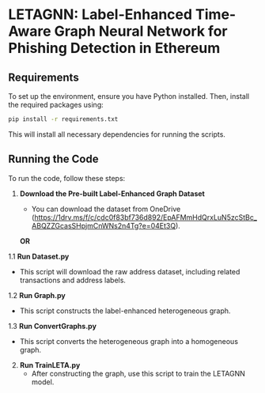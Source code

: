 # LETAGNN: Label-Enhanced Time-Aware Graph Neural Network for Phishing Detection in Ethereum

## Requirements

To set up the environment, ensure you have Python installed. Then, install the required packages using:

```bash
pip install -r requirements.txt
```

This will install all necessary dependencies for running the scripts.

## Running the Code

To run the code, follow these steps:

1. **Download the Pre-built Label-Enhanced Graph Dataset**
   - You can download the dataset from OneDrive (https://1drv.ms/f/c/cdc0f83bf736d892/EpAFMmHdQrxLuN5zcStBc_ABQZZGcasSHpjmCnWNs2n4Tg?e=04Et3Q).

   **OR**

1.1 **Run Dataset.py**
   - This script will download the raw address dataset, including related transactions and address labels.

1.2 **Run Graph.py**
   - This script constructs the label-enhanced heterogeneous graph.

1.3 **Run ConvertGraphs.py**
   - This script converts the heterogeneous graph into a homogeneous graph.

2. **Run TrainLETA.py**
   - After constructing the graph, use this script to train the LETAGNN model.
